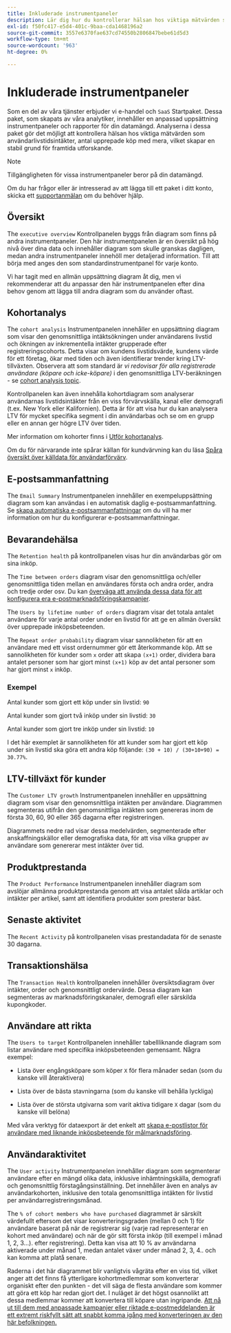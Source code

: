 ```yaml
---
title: Inkluderade instrumentpaneler
description: Lär dig hur du kontrollerar hälsan hos viktiga mätvärden som intäkter från användarlivstid, antal upprepade köp med mera, och därmed skapar en stabil grund för framtida utforskande.
exl-id: f50fc417-e5d4-401c-9baa-cda1468196a2
source-git-commit: 3557e6370fae637cd74550b2806847bebe61d5d3
workflow-type: tm+mt
source-wordcount: '963'
ht-degree: 0%

---
```


# Inkluderade instrumentpaneler

Som en del av våra tjänster erbjuder vi e-handel och `SaaS` Startpaket. Dessa paket, som skapats av våra analytiker, innehåller en anpassad uppsättning instrumentpaneler och rapporter för din datamängd. Analyserna i dessa paket gör det möjligt att kontrollera hälsan hos viktiga mätvärden som användarlivstidsintäkter, antal upprepade köp med mera, vilket skapar en stabil grund för framtida utforskande.

>[!NOTE]
>
>Tillgängligheten för vissa instrumentpaneler beror på din datamängd.

Om du har frågor eller är intresserad av att lägga till ett paket i ditt konto, skicka ett [supportanmälan](../../guide-overview.md) om du behöver hjälp.

## Översikt

The `executive overview` Kontrollpanelen byggs från diagram som finns på andra instrumentpaneler. Den här instrumentpanelen är en översikt på hög nivå över dina data och innehåller diagram som skulle granskas dagligen, medan andra instrumentpaneler innehöll mer detaljerad information. Till att börja med anges den som standardinstrumentpanel för varje konto.

Vi har tagit med en allmän uppsättning diagram åt dig, men vi rekommenderar att du anpassar den här instrumentpanelen efter dina behov genom att lägga till andra diagram som du använder oftast.

## Kohortanalys

The `cohort analysis` Instrumentpanelen innehåller en uppsättning diagram som visar den genomsnittliga intäktsökningen under användarens livstid och ökningen av inkrementella intäkter grupperade efter registreringscohorts. Detta visar om kundens livstidsvärde, kundens värde för ett företag, ökar med tiden och även identifierar trender kring LTV-tillväxten. Observera att som standard är *vi redovisar för alla registrerade användare (köpare och icke-köpare)* i den genomsnittliga LTV-beräkningen - se [cohort analysis topic](../../data-analyst/dev-reports/cohort-rpt-bldr.md).

Kontrollpanelen kan även innehålla kohortdiagram som analyserar användarnas livstidsintäkter från en viss förvärvskälla, kanal eller demografi (t.ex. New York eller Kalifornien). Detta är för att visa hur du kan analysera LTV för mycket specifika segment i din användarbas och se om en grupp eller en annan ger högre LTV över tiden.

Mer information om kohorter finns i [Utför kohortanalys](../../data-analyst/dev-reports/cohort-rpt-bldr.md).

Om du för närvarande inte spårar källan för kundvärvning kan du läsa [Spåra översikt över källdata för användarförvärv](../../data-analyst/analysis/google-track-user-acq.md).

## E-postsammanfattning

The `Email Summary` Instrumentpanelen innehåller en exempeluppsättning diagram som kan användas i en automatisk daglig e-postsammanfattning. Se [skapa automatiska e-postsammanfattningar](../../data-user/export-data/email-summaries.md) om du vill ha mer information om hur du konfigurerar e-postsammanfattningar.  

## Bevarandehälsa

The `Retention health` på kontrollpanelen visas hur din användarbas gör om sina inköp.

The `Time between orders` diagram visar den genomsnittliga och/eller genomsnittliga tiden mellan en användares första och andra order, andra och tredje order osv. Du kan [överväga att använda dessa data för att konfigurera era e-postmarknadsföringskampanjer](http://blog.rjmetrics.com/acting-on-marketing-data-in-your-rjmetrics-online-dashboard/).

The `Users by lifetime number of orders` diagram visar det totala antalet användare för varje antal order under en livstid för att ge en allmän översikt över upprepade inköpsbeteenden.  

The `Repeat order probability` diagram visar sannolikheten för att en användare med ett visst ordernummer gör ett återkommande köp. Att se sannolikheten för kunder som `x` order att skapa `(x+1)` order, dividera bara antalet personer som har gjort minst `(x+1)` köp av det antal personer som har gjort minst `x` inköp.

### Exempel

Antal kunder som gjort ett köp under sin livstid: `90`

Antal kunder som gjort två inköp under sin livstid: `30`

Antal kunder som gjort tre inköp under sin livstid: `10`

I det här exemplet är sannolikheten för att kunder som har gjort ett köp under sin livstid ska göra ett andra köp följande: `(30 + 10) / (30+10+90) = 30.77%`.

## LTV-tillväxt för kunder

The `Customer LTV growth` Instrumentpanelen innehåller en uppsättning diagram som visar den genomsnittliga intäkten per användare. Diagrammen segmenteras utifrån den genomsnittliga intäkten som genereras inom de första 30, 60, 90 eller 365 dagarna efter registreringen.  

Diagrammets nedre rad visar dessa medelvärden, segmenterade efter anskaffningskällor eller demografiska data, för att visa vilka grupper av användare som genererar mest intäkter över tid.

## Produktprestanda

The `Product Performance` Instrumentpanelen innehåller diagram som avslöjar allmänna produktprestanda genom att visa antalet sålda artiklar och intäkter per artikel, samt att identifiera produkter som presterar bäst.

## Senaste aktivitet

The `Recent Activity` på kontrollpanelen visas prestandadata för de senaste 30 dagarna.

## Transaktionshälsa

The `Transaction Health` kontrollpanelen innehåller översiktsdiagram över intäkter, order och genomsnittligt ordervärde. Dessa diagram kan segmenteras av marknadsföringskanaler, demografi eller särskilda kupongkoder.

## Användare att rikta

The `Users to target` Kontrollpanelen innehåller tabellliknande diagram som listar användare med specifika inköpsbeteenden gemensamt. Några exempel:

* Lista över engångsköpare som köper `X` för flera månader sedan (som du kanske vill återaktivera)

* Lista över de bästa stavningarna (som du kanske vill behålla lyckliga)

* Lista över de största utgivarna som varit aktiva tidigare `X` dagar (som du kanske vill belöna)

Med våra verktyg för dataexport är det enkelt att [skapa e-postlistor för användare med liknande inköpsbeteende för målmarknadsföring](http://blog.rjmetrics.com/creating-contact-lists-for-top-customers/).

## Användaraktivitet

The `User activity` Instrumentpanelen innehåller diagram som segmenterar användare efter en mängd olika data, inklusive inhämtningskälla, demografi och genomsnittlig förstagångsinställning. Det innehåller även en analys av användarkohorten, inklusive den totala genomsnittliga intäkten för livstid per användarregistreringsmånad.

The `% of cohort members who have purchased` diagrammet är särskilt värdefullt eftersom det visar konverteringsgraden (mellan 0 och 1) för användare baserat på när de registrerar sig (varje rad representerar en kohort med användare) och när de gör sitt första inköp (till exempel i månad 1, 2, 3...). efter registrering). Detta kan visa att 10 % av användarna aktiverade under månad 1, medan antalet växer under månad 2, 3, 4.. och kan komma att platå senare.

Raderna i det här diagrammet blir vanligtvis vågräta efter en viss tid, vilket anger att det finns få ytterligare kohortmedlemmar som konverterar organiskt efter den punkten - det vill säga de flesta användare som kommer att göra ett köp har redan gjort det. I nuläget är det högst osannolikt att dessa medlemmar kommer att konvertera till köpare utan ingripande. [Att nå ut till dem med anpassade kampanjer eller riktade e-postmeddelanden är ett extremt riskfyllt sätt att snabbt komma igång med konverteringen av den här befolkningen.](http://blog.rjmetrics.com/acting-on-marketing-data-in-your-rjmetrics-online-dashboard/)
